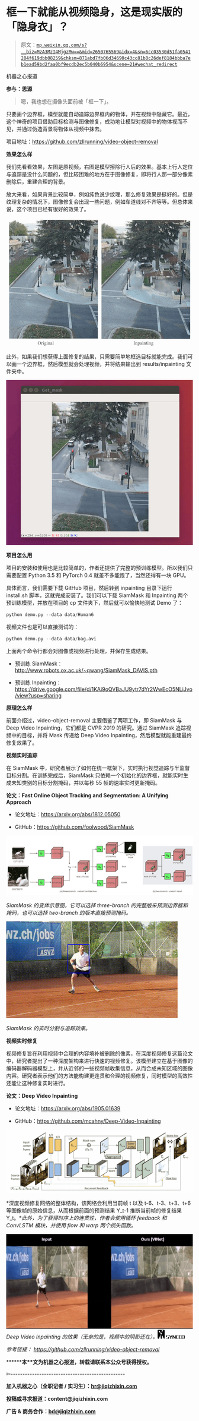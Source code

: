 # 框一下就能从视频隐身，这是现实版的「隐身衣」？

> 原文：[`mp.weixin.qq.com/s?__biz=MzA3MzI4MjgzMw==&mid=2650765569&idx=4&sn=6cc03530d51fa0541284f619dbb08259&chksm=871abd7fb06d34690c43cc81b8c26def8184bbba7eb1ead59bd2faa0bf9ecdb2ec5b040b6954&scene=21#wechat_redirect`](http://mp.weixin.qq.com/s?__biz=MzA3MzI4MjgzMw==&mid=2650765569&idx=4&sn=6cc03530d51fa0541284f619dbb08259&chksm=871abd7fb06d34690c43cc81b8c26def8184bbba7eb1ead59bd2faa0bf9ecdb2ec5b040b6954&scene=21#wechat_redirect)

机器之心报道

**参与：思源**

> 嗯，我也想在摄像头面前被「框一下」。

只要画个边界框，模型就能自动追踪边界框内的物体，并在视频中隐藏它。最近，这个神奇的项目借助目标检测与图像修复，成功地让模型对视频中的物体视而不见，并通过伪造背景将物体从视频中抹去。

项目地址：https://github.com/zllrunning/video-object-removal

**效果怎么样**

我们先看看效果，左图是原视频，右图是模型擦除行人后的效果。基本上行人定位与追踪是没什么问题的，但比较困难的地方在于图像修复，即将行人那一部分像素删除后，重建合理的背景。

放大来看，如果背景比较简单，例如纯色说少纹理，那么修复效果是挺好的。但是纹理复杂的情况下，图像修复会出现一些问题，例如车道线对不齐等等。但总体来说，这个项目已经有很好的效果了。

![](img/2c6f20536937ac486c141ab66112fc82.jpg)

此外，如果我们想获得上面修复的结果，只需要简单地框选目标就能完成。我们可以画一个边界框，然后模型就会处理视频，并将结果输出到 results/inpainting 文件夹中。

![](img/958c72d0706bc1e3dcf0cc78c227bdb8.jpg)

**项目怎么用**

项目的安装和使用也是比较简单的，作者还提供了完整的预训练模型。所以我们只需要配置 Python 3.5 和 PyTorch 0.4 就差不多能跑了，当然还得有一块 GPU。

具体而言，我们需要下载 GitHub 项目，然后转到 inpainting 目录下运行 install.sh 脚本，这就完成安装了。我们可以下载 SiamMask 和 Inpainting 两个预训练模型，并放在项目的 cp 文件夹下，然后就可以愉快地测试 Demo 了：

```py
python demo.py --data data/Human6
```

视频文件也是可以直接测试的：

```py
python demo.py --data data/bag.avi
```

上面两个命令行都会对图像或视频进行处理，并保存生成结果。

*   预训练 SiamMask：http://www.robots.ox.ac.uk/~qwang/SiamMask_DAVIS.pth

*   预训练 Inpainting：https://drive.google.com/file/d/1KAi9oQVBaJU9ytr7dYr2WwEcO5NLiJvo/view?usp=sharing

**原理怎么样**

前面介绍过，video-object-removal 主要借鉴了两项工作，即 SiamMask 与 Deep Video Inpainting，它们都是 CVPR 2019 的研究。通过 SiamMask 追踪视频中的目标，并将 Mask 传递给 Deep Video Inpainting，然后模型就能重建最终修复效果了。

**视频实时追踪**

在 SiamMask 中，研究者展示了如何在统一框架下，实时执行视觉追踪与半监督目标分割。在训练完成后，SiamMask 只依赖一个初始化的边界框，就能实时生成未知类别的目标分割掩码，并以每秒 55 帧的速率实时更新掩码。

**论文：Fast Online Object Tracking and Segmentation: A Unifying Approach**

*   论文地址：https://arxiv.org/abs/1812.05050

*   GitHub：https://github.com/foolwood/SiamMask

![](img/197b4233c6ead1f2800f08530e437245.jpg)

*SiamMask 的变体示意图，它可以选择 three-branch 的完整版来预测边界框和掩码，也可以选择 two-branch 的版本直接预测掩码。*

![](img/99fcb26f68eb704c5ff3cf5b7be34322.jpg)

*SiamMask 的实时分割与追踪效果。*

**视频实时修复**

视频修复旨在利用视频中合理的内容填补被删除的像素，在深度视频修复这篇论文中，研究者提出了一种深度架构来进行快速的视频修复。该模型建立在基于图像的编码器解码器模型上，并从近邻的一些视频帧收集信息，从而合成未知区域的图像内容。研究者表示他们的方法能构建更连贯和合理的视频修复，同时模型的高效性还能让这种修复实时进行。

**论文：Deep Video Inpainting**

*   论文地址：https://arxiv.org/abs/1905.01639

*   GitHub：https://github.com/mcahny/Deep-Video-Inpainting

![](img/27fb6fb0cbbaa0cc573ac4d87eaf8f48.jpg)

*深度视频修复网络的整体结构，该网络会利用当前帧 t 以及 t-6、t-3、t+3、t+6 等图像帧的原始信息，从而根据前面的预测结果 Y_t-1 推断当前帧的修复结果 Y_t。**此外，为了获得时序上的连贯性，作者会使用循环 feedback 和 ConvLSTM 模块，并使用 flow 和 warp 两个损失函数。*

![](img/f628b3c058e880296b02040d9cf6b6f5.jpg)*Deep Video Inpainting 的效果（无奈的是，视频中的阴影还在）。*****![](img/98db554c57db91144fde9866558fb8c3.jpg)******

*参考链接：*
*https://github.com/zllrunning/video-object-removal*

********本****文为机器之心报道，**转载请联系本公众号获得授权****。**

✄------------------------------------------------

**加入机器之心（全职记者 / 实习生）：hr@jiqizhixin.com**

**投稿或寻求报道：**content**@jiqizhixin.com**

**广告 & 商务合作：bd@jiqizhixin.com**
